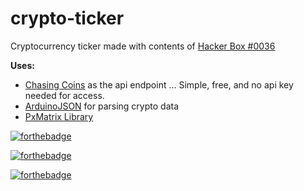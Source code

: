 # crypto-ticker
Cryptocurrency ticker made with contents of [Hacker Box #0036](https://hackerboxes.com/collections/past-hackerboxes/products/hackerbox-0036-jumbotron)

**Uses:**
* [Chasing Coins](https://chasing-coins.com/api/) as the api endpoint 
... Simple, free, and no api key needed for access.
* [ArduinoJSON](https://arduinojson.org/) for parsing crypto data
* [PxMatrix Library](https://github.com/2dom/PxMatrix)

[![forthebadge](https://forthebadge.com/images/badges/approved-by-george-costanza.svg)](https://forthebadge.com)

[![forthebadge](https://forthebadge.com/images/badges/fo-shizzle.svg)](https://forthebadge.com)

[![forthebadge](https://forthebadge.com/images/badges/certified-snoop-lion.svg)](https://forthebadge.com)
